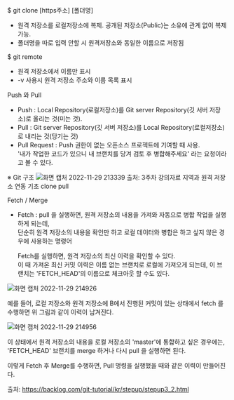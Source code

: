 $ git clone [https주소] [폴더명]
- 원격 저장소를 로컬저장소에 복제. 공개된 저장소(Public)는 소유에 관계 없이 복제 가능.
- 폴더명을 따로 입력 안할 시 원격저장소와 동일한 이름으로 저장됨

$ git remote
- 원격 저장소에서 이름만 표시
-  -v 사용시 원격 저장소 주소와 이름 목록 표시

Push 와 Pull 
- Push : Local Repository(로컬저장소)를 Git server Repository(깃 서버 저장소)로 올리는 것(미는 것).
- Pull : Git server Repository(깃 서버 저장소)를 Local Repository(로컬저장소)로 내리는 것(당기는 것)
- Pull Request : Push 권한이 없는 오픈소스 프로젝트에 기여할 때 사용.   
'내가 작업한 코드가 있으니 내 브랜치를 당겨 검토 후 병합해주세요' 라는 요청이라고 볼 수 있다.

※  Git 구조
![화면 캡처 2022-11-29 213339](https://user-images.githubusercontent.com/112995589/204530456-4ac7e4a2-ad94-43b3-b60a-18d8c1ac2933.png)
출처: 3주차 강의자료 지역과 원격 저장소 연동 기초 clone pull

Fetch / Merge
- Fetch : pull 을 실행하면, 원격 저장소의 내용을 가져와 자동으로 병합 작업을 실행하게 되는데,  
  단순히 원격 저장소의 내용을 확인만 하고 로컬 데이터와 병합은 하고 싶지 않은 경우에 사용하는 명령어
  
  Fetch를 실행하면, 원격 저장소의 최신 이력을 확인할 수 있다.  
  이 때 가져온 최신 커밋 이력은 이름 없는 브랜치로 로컬에 가져오게 되는데, 이 브랜치는 'FETCH_HEAD'의 이름으로 체크아웃 할 수도 있다.

![화면 캡처 2022-11-29 214926](https://user-images.githubusercontent.com/112995589/204535121-04fa5f1e-0f49-4bd1-b7dd-d5fff0cc9ff8.png)

예를 들어, 로컬 저장소와 원격 저장소에 B에서 진행된 커밋이 있는 상태에서 fetch 를 수행하면 위 그림과 같이 이력이 남겨진다.

![화면 캡처 2022-11-29 214956](https://user-images.githubusercontent.com/112995589/204535185-dc810b08-a390-4e52-9d68-9cb80d4e7477.png)

이 상태에서 원격 저장소의 내용을 로컬 저장소의 'master'에 통합하고 싶은 경우에는, 'FETCH_HEAD' 브랜치를 merge 하거나 다시 pull 을 실행하면 된다.

이렇게 Fetch 후 Merge를 수행하면, Pull 명령을 실행했을 때와 같은 이력이 만들어진다.

출처: https://backlog.com/git-tutorial/kr/stepup/stepup3_2.html

